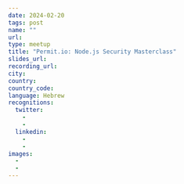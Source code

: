 ```yaml
---
date: 2024-02-20
tags: post
name: ""
url: 
type: meetup
title: "Permit.io: Node.js Security Masterclass"
slides_url:
recording_url: 
city: 
country: 
country_code:
language: Hebrew
recognitions:
  twitter:
    - 
    - 
  linkedin:
    - 
    - 
images:
  - 
  - 
---
```

